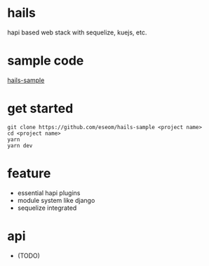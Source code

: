 # hails

hapi based web stack with sequelize, kuejs, etc.

# sample code
[hails-sample](https://github.com/eseom/hails-sample)

# get started
```
git clone https://github.com/eseom/hails-sample <project name>
cd <project name>
yarn
yarn dev
```

# feature
* essential hapi plugins 
* module system like django
* sequelize integrated

# api
* (TODO)
